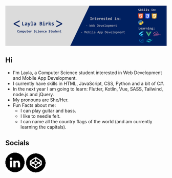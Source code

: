 


![Header](https://raw.githubusercontent.com/laylab2/laylab2/master/github-banner.png "Header")

## Hi

- I'm Layla, a Computer Science student interested in Web Development and Mobile App Development.
- I currently have skills in HTML, JavaScript, CSS, Python and a bit of C#.
- In the next year I am going to learn: Flutter, Kotlin, Vue, SASS, Tailwind, node.js and jQuery.
- My pronouns are She/Her.
- Fun Facts about me: 
    - I can play guitar and bass.
    - I like to needle felt.
    - I can name all the country flags of the world (and am currently learning the capitals).
   

## Socials

[![LinkedIn][1.1]][1]
[![CodePen][2.2]][2]

[1.1]: https://raw.githubusercontent.com/laylab2/laylab2/master/linkedin2.png

[1]: https://www.linkedin.com/in/layla-birks/

[2.2]: https://raw.githubusercontent.com/laylab2/laylab2/master/codepen2.png

[2]: https://codepen.io/laylab/pens/public
